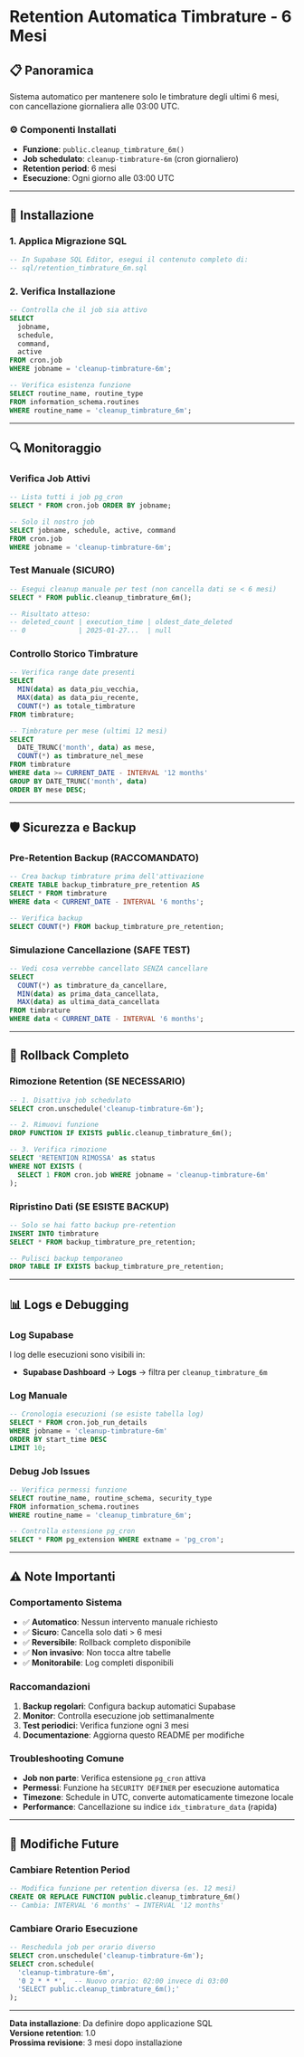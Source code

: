 
# Retention Automatica Timbrature - 6 Mesi

## 📋 Panoramica

Sistema automatico per mantenere solo le timbrature degli ultimi 6 mesi, con cancellazione giornaliera alle 03:00 UTC.

### ⚙️ Componenti Installati
- **Funzione**: `public.cleanup_timbrature_6m()`
- **Job schedulato**: `cleanup-timbrature-6m` (cron giornaliero)
- **Retention period**: 6 mesi
- **Esecuzione**: Ogni giorno alle 03:00 UTC

---

## 🚀 Installazione

### 1. Applica Migrazione SQL
```sql
-- In Supabase SQL Editor, esegui il contenuto completo di:
-- sql/retention_timbrature_6m.sql
```

### 2. Verifica Installazione
```sql
-- Controlla che il job sia attivo
SELECT 
  jobname,
  schedule,
  command,
  active
FROM cron.job 
WHERE jobname = 'cleanup-timbrature-6m';

-- Verifica esistenza funzione
SELECT routine_name, routine_type 
FROM information_schema.routines 
WHERE routine_name = 'cleanup_timbrature_6m';
```

---

## 🔍 Monitoraggio

### Verifica Job Attivi
```sql
-- Lista tutti i job pg_cron
SELECT * FROM cron.job ORDER BY jobname;

-- Solo il nostro job
SELECT jobname, schedule, active, command
FROM cron.job 
WHERE jobname = 'cleanup-timbrature-6m';
```

### Test Manuale (SICURO)
```sql
-- Esegui cleanup manuale per test (non cancella dati se < 6 mesi)
SELECT * FROM public.cleanup_timbrature_6m();

-- Risultato atteso:
-- deleted_count | execution_time | oldest_date_deleted
-- 0             | 2025-01-27...  | null
```

### Controllo Storico Timbrature
```sql
-- Verifica range date presenti
SELECT 
  MIN(data) as data_piu_vecchia,
  MAX(data) as data_piu_recente,
  COUNT(*) as totale_timbrature
FROM timbrature;

-- Timbrature per mese (ultimi 12 mesi)
SELECT 
  DATE_TRUNC('month', data) as mese,
  COUNT(*) as timbrature_nel_mese
FROM timbrature 
WHERE data >= CURRENT_DATE - INTERVAL '12 months'
GROUP BY DATE_TRUNC('month', data)
ORDER BY mese DESC;
```

---

## 🛡️ Sicurezza e Backup

### Pre-Retention Backup (RACCOMANDATO)
```sql
-- Crea backup timbrature prima dell'attivazione
CREATE TABLE backup_timbrature_pre_retention AS 
SELECT * FROM timbrature 
WHERE data < CURRENT_DATE - INTERVAL '6 months';

-- Verifica backup
SELECT COUNT(*) FROM backup_timbrature_pre_retention;
```

### Simulazione Cancellazione (SAFE TEST)
```sql
-- Vedi cosa verrebbe cancellato SENZA cancellare
SELECT 
  COUNT(*) as timbrature_da_cancellare,
  MIN(data) as prima_data_cancellata,
  MAX(data) as ultima_data_cancellata
FROM timbrature 
WHERE data < CURRENT_DATE - INTERVAL '6 months';
```

---

## 🔄 Rollback Completo

### Rimozione Retention (SE NECESSARIO)
```sql
-- 1. Disattiva job schedulato
SELECT cron.unschedule('cleanup-timbrature-6m');

-- 2. Rimuovi funzione
DROP FUNCTION IF EXISTS public.cleanup_timbrature_6m();

-- 3. Verifica rimozione
SELECT 'RETENTION RIMOSSA' as status
WHERE NOT EXISTS (
  SELECT 1 FROM cron.job WHERE jobname = 'cleanup-timbrature-6m'
);
```

### Ripristino Dati (SE ESISTE BACKUP)
```sql
-- Solo se hai fatto backup pre-retention
INSERT INTO timbrature 
SELECT * FROM backup_timbrature_pre_retention;

-- Pulisci backup temporaneo
DROP TABLE IF EXISTS backup_timbrature_pre_retention;
```

---

## 📊 Logs e Debugging

### Log Supabase
I log delle esecuzioni sono visibili in:
- **Supabase Dashboard** → **Logs** → filtra per `cleanup_timbrature_6m`

### Log Manuale
```sql
-- Cronologia esecuzioni (se esiste tabella log)
SELECT * FROM cron.job_run_details 
WHERE jobname = 'cleanup-timbrature-6m'
ORDER BY start_time DESC 
LIMIT 10;
```

### Debug Job Issues
```sql
-- Verifica permessi funzione
SELECT routine_name, routine_schema, security_type
FROM information_schema.routines 
WHERE routine_name = 'cleanup_timbrature_6m';

-- Controlla estensione pg_cron
SELECT * FROM pg_extension WHERE extname = 'pg_cron';
```

---

## ⚠️ Note Importanti

### Comportamento Sistema
- ✅ **Automatico**: Nessun intervento manuale richiesto
- ✅ **Sicuro**: Cancella solo dati > 6 mesi
- ✅ **Reversibile**: Rollback completo disponibile
- ✅ **Non invasivo**: Non tocca altre tabelle
- ✅ **Monitorabile**: Log completi disponibili

### Raccomandazioni
1. **Backup regolari**: Configura backup automatici Supabase
2. **Monitor**: Controlla esecuzione job settimanalmente
3. **Test periodici**: Verifica funzione ogni 3 mesi
4. **Documentazione**: Aggiorna questo README per modifiche

### Troubleshooting Comune
- **Job non parte**: Verifica estensione `pg_cron` attiva
- **Permessi**: Funzione ha `SECURITY DEFINER` per esecuzione automatica
- **Timezone**: Schedule in UTC, converte automaticamente timezone locale
- **Performance**: Cancellazione su indice `idx_timbrature_data` (rapida)

---

## 📝 Modifiche Future

### Cambiare Retention Period
```sql
-- Modifica funzione per retention diversa (es. 12 mesi)
CREATE OR REPLACE FUNCTION public.cleanup_timbrature_6m()
-- Cambia: INTERVAL '6 months' → INTERVAL '12 months'
```

### Cambiare Orario Esecuzione
```sql
-- Reschedula job per orario diverso
SELECT cron.unschedule('cleanup-timbrature-6m');
SELECT cron.schedule(
  'cleanup-timbrature-6m',
  '0 2 * * *',  -- Nuovo orario: 02:00 invece di 03:00
  'SELECT public.cleanup_timbrature_6m();'
);
```

---

**Data installazione**: Da definire dopo applicazione SQL  
**Versione retention**: 1.0  
**Prossima revisione**: 3 mesi dopo installazione
